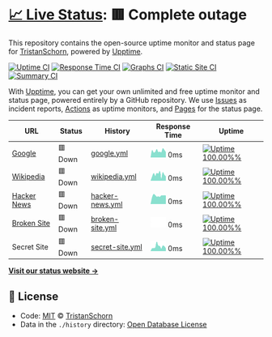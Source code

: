 # [📈 Live Status](https://TristanSchorn.github.io/status): <!--live status--> **🟥 Complete outage**

This repository contains the open-source uptime monitor and status page for [TristanSchorn](tristanschorn.netlify.app), powered by [Upptime](https://github.com/upptime/upptime).

[![Uptime CI](https://github.com/koj-co/upptime/workflows/Uptime%20CI/badge.svg)](https://github.com/koj-co/upptime/actions?query=workflow%3A%22Uptime+CI%22)
[![Response Time CI](https://github.com/koj-co/upptime/workflows/Response%20Time%20CI/badge.svg)](https://github.com/koj-co/upptime/actions?query=workflow%3A%22Response+Time+CI%22)
[![Graphs CI](https://github.com/koj-co/upptime/workflows/Graphs%20CI/badge.svg)](https://github.com/koj-co/upptime/actions?query=workflow%3A%22Graphs+CI%22)
[![Static Site CI](https://github.com/koj-co/upptime/workflows/Static%20Site%20CI/badge.svg)](https://github.com/koj-co/upptime/actions?query=workflow%3A%22Static+Site+CI%22)
[![Summary CI](https://github.com/koj-co/upptime/workflows/Summary%20CI/badge.svg)](https://github.com/koj-co/upptime/actions?query=workflow%3A%22Summary+CI%22)

With [Upptime](https://upptime.js.org), you can get your own unlimited and free uptime monitor and status page, powered entirely by a GitHub repository. We use [Issues](https://github.com/TristanSchorn/status/issues) as incident reports, [Actions](https://github.com/TristanSchorn/status/actions) as uptime monitors, and [Pages](https://TristanSchorn.github.io/status) for the status page.

<!--start: status pages-->
<!-- This summary is generated by Upptime (https://github.com/upptime/upptime) -->
<!-- Do not edit this manually, your changes will be overwritten -->

| URL                                             | Status  | History                                                                                           | Response Time                                                                  | Uptime                                                                                                                                                                                                                            |
| ----------------------------------------------- | ------- | ------------------------------------------------------------------------------------------------- | ------------------------------------------------------------------------------ | --------------------------------------------------------------------------------------------------------------------------------------------------------------------------------------------------------------------------------- |
| [Google](https://www.google.com)                | 🟥 Down | [google.yml](https://github.com/TristanSchorn/status/commits/master/history/google.yml)           | <img alt="Response time graph" src="./graphs/google.png" height="20"> 0ms      | [![Uptime 100.00%%](https://img.shields.io/endpoint?url=https%3A%2F%2Fraw.githubusercontent.com%2FTristanSchorn%2Fstatus%2Fmaster%2Fapi%2Fgoogle%2Fuptime.json)](https://TristanSchorn.github.io/status/history/google)           |
| [Wikipedia](https://en.wikipedia.org)           | 🟥 Down | [wikipedia.yml](https://github.com/TristanSchorn/status/commits/master/history/wikipedia.yml)     | <img alt="Response time graph" src="./graphs/wikipedia.png" height="20"> 0ms   | [![Uptime 100.00%%](https://img.shields.io/endpoint?url=https%3A%2F%2Fraw.githubusercontent.com%2FTristanSchorn%2Fstatus%2Fmaster%2Fapi%2Fwikipedia%2Fuptime.json)](https://TristanSchorn.github.io/status/history/wikipedia)     |
| [Hacker News](https://news.ycombinator.com)     | 🟥 Down | [hacker-news.yml](https://github.com/TristanSchorn/status/commits/master/history/hacker-news.yml) | <img alt="Response time graph" src="./graphs/hacker-news.png" height="20"> 0ms | [![Uptime 100.00%%](https://img.shields.io/endpoint?url=https%3A%2F%2Fraw.githubusercontent.com%2FTristanSchorn%2Fstatus%2Fmaster%2Fapi%2Fhacker-news%2Fuptime.json)](https://TristanSchorn.github.io/status/history/hacker-news) |
| [Broken Site](https://thissitedoesnotexist.com) | 🟥 Down | [broken-site.yml](https://github.com/TristanSchorn/status/commits/master/history/broken-site.yml) | <img alt="Response time graph" src="./graphs/broken-site.png" height="20"> 0ms | [![Uptime 100.00%%](https://img.shields.io/endpoint?url=https%3A%2F%2Fraw.githubusercontent.com%2FTristanSchorn%2Fstatus%2Fmaster%2Fapi%2Fbroken-site%2Fuptime.json)](https://TristanSchorn.github.io/status/history/broken-site) |
| Secret Site                                     | 🟥 Down | [secret-site.yml](https://github.com/TristanSchorn/status/commits/master/history/secret-site.yml) | <img alt="Response time graph" src="./graphs/secret-site.png" height="20"> 0ms | [![Uptime 100.00%%](https://img.shields.io/endpoint?url=https%3A%2F%2Fraw.githubusercontent.com%2FTristanSchorn%2Fstatus%2Fmaster%2Fapi%2Fsecret-site%2Fuptime.json)](https://TristanSchorn.github.io/status/history/secret-site) |

<!--end: status pages-->

[**Visit our status website →**](https://TristanSchorn.github.io/status)

## 📄 License

- Code: [MIT](./LICENSE) © [TristanSchorn](tristanschorn.netlify.app)
- Data in the `./history` directory: [Open Database License](https://opendatacommons.org/licenses/odbl/1-0/)
